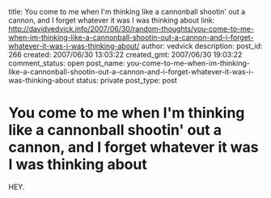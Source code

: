 title: You come to me when I'm thinking like a cannonball shootin' out a cannon, and I forget whatever it was I was thinking about
link: http://davidvedvick.info/2007/06/30/random-thoughts/you-come-to-me-when-im-thinking-like-a-cannonball-shootin-out-a-cannon-and-i-forget-whatever-it-was-i-was-thinking-about/
author: vedvick
description: 
post_id: 266
created: 2007/06/30 13:03:22
created_gmt: 2007/06/30 19:03:22
comment_status: open
post_name: you-come-to-me-when-im-thinking-like-a-cannonball-shootin-out-a-cannon-and-i-forget-whatever-it-was-i-was-thinking-about
status: private
post_type: post

# You come to me when I'm thinking like a cannonball shootin' out a cannon, and I forget whatever it was I was thinking about

HEY.